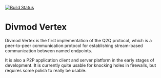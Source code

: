 [![Build Status](https://travis-ci.org/twisted/vertex.png)](https://travis-ci.org/twisted/vertex)

Divmod Vertex
=============

Divmod Vertex is the first implementation of the Q2Q protocol, which is a peer-to-peer communication protocol for establishing stream-based communication between named endpoints.

It is also a P2P application client and server platform in the early stages of development.
It is currently quite usable for knocking holes in firewalls, but requires some polish to really be usable.
